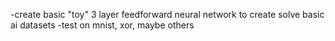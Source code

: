 -create basic "toy" 3 layer feedforward neural network to create solve basic ai datasets
-test on mnist, xor, maybe others

